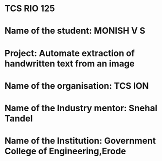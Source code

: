 # TCS RIO 125
# Name of the student: MONISH V S
# Project: Automate extraction of handwritten text from an image
# Name of the organisation: TCS ION
# Name of  the Industry mentor: Snehal Tandel
# Name of the Institution: Government College of Engineering,Erode
